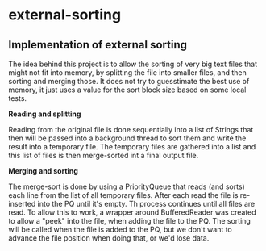 # external-sorting

## Implementation of external sorting

The idea behind this project is to allow the sorting of very big text files that might not fit into memory, 
by splitting the file into smaller files, and then sorting and merging those.
It does not try to guesstimate the best use of memory, it just uses a value for the sort block size based on
some local tests.

**Reading and splitting**

Reading from the original file is done sequentially into a list of Strings that then will be passed into a 
background thread to sort them and write the result into a temporary file. The temporary files are gathered into
a list and this list of files is then merge-sorted int a final output file.

**Merging and sorting**

The merge-sort is done by using a PriorityQueue that reads (and sorts) each line from the list of all temporary files.
After each read the file is re-inserted into the PQ until it's empty. Th process continues until all files are read.
To allow this to work, a wrapper around BufferedReader was created to allow a "peek" into the file, when 
adding the file to the PQ. The sorting will be called when the file is added to the PQ, but we don't want to advance 
the file position when doing that, or we'd lose data.

